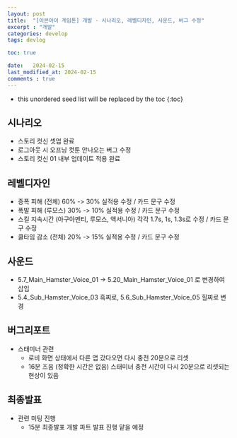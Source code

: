```yaml
---
layout: post
title:  "[이븐아이 게임톤] 개발 - 시나리오, 레벨디자인, 사운드, 버그 수정"
excerpt : "개발"
categories: develop
tags: devlog

toc: true

date:   2024-02-15
last_modified_at: 2024-02-15
comments : true
---
```

* this unordered seed list will be replaced by the toc
{:toc}

## 시나리오
- 스토리 컷신 셋업 완료
- 로그아웃 시 오프닝 컷툰 안나오는 버그 수정
- 스토리 컷신 01 내부 업데이트 적용 완료

## 레벨디자인
- 증폭 피해 (전체) 60% -> 30% 실적용 수정 / 카드 문구 수정
- 폭발 피해 (루모스) 30% -> 10% 실적용 수정 / 카드 문구 수정
- 스킬 지속시간 (아구아멘티, 루모스, 액서니아) 각각 1.7s, 1s, 1.3s로 수정 / 카드 문구 수정
- 쿨타임 감소 (전체) 20% -> 15% 실적용 수정 / 카드 문구 수정

## 사운드
- 5.7_Main_Hamster_Voice_01 -> 5.20_Main_Hamster_Voice_01 로 변경하여 삽입
- 5.4_Sub_Hamster_Voice_03 흑찌로, 5.6_Sub_Hamster_Voice_05 힐찌로 변경

## 버그리포트
- 스태미너 관련
  - 로비 화면 상태에서 다른 앱 갔다오면 다시 충전 20분으로 리셋
  - 16분 즈음 (정확한 시간은 없음) 스태미너 충전 시간이 다시 20분으로 리셋되는 현상이 있음

## 최종발표
- 관련 미팅 진행
  - 15분 최종발표 개발 파트 발표 진행 맡을 예정